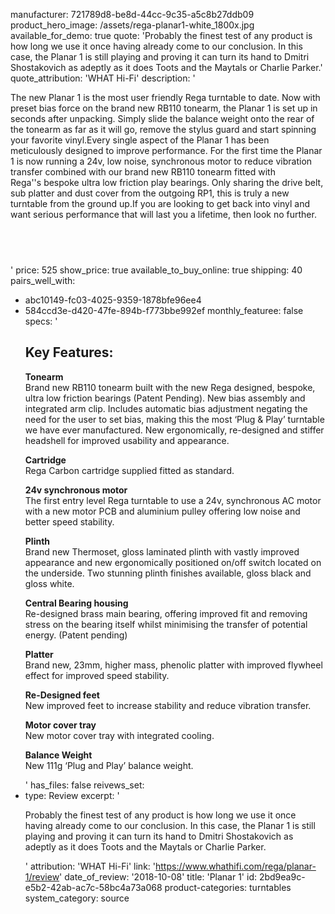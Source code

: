manufacturer: 721789d8-be8d-44cc-9c35-a5c8b27ddb09
product_hero_image: /assets/rega-planar1-white_1800x.jpg
available_for_demo: true
quote: 'Probably the finest test of any product is how long we use it once having already come to our conclusion. In this case, the Planar 1 is still playing and proving it can turn its hand to Dmitri Shostakovich as adeptly as it does Toots and the Maytals or Charlie Parker.'
quote_attribution: 'WHAT Hi-Fi'
description: '<p>The new Planar&nbsp;1 is the most user friendly Rega turntable to date. Now with preset bias force&nbsp;on the brand new RB110 tonearm, the Planar&nbsp;1 is set up in seconds after unpacking. Simply&nbsp;slide the balance weight onto the rear of the tonearm as far as it will go, remove the stylus guard and start spinning your favorite vinyl.Every single aspect of the Planar 1&nbsp;has been meticulously&nbsp;designed to improve performance. For the first time&nbsp;the Planar 1 is now running a 24v, low noise, synchronous&nbsp;motor to reduce vibration transfer&nbsp;combined with our brand new RB110 tonearm&nbsp;fitted with Rega''s&nbsp;bespoke ultra low friction play bearings. Only&nbsp;sharing the drive belt, sub platter and dust cover&nbsp;from&nbsp;the outgoing RP1, this is truly a new turntable from the ground up.If you are&nbsp;looking to get back into vinyl and want serious performance that will last you a&nbsp;lifetime, then look no&nbsp;further.</p><h2><br></h2>'
price: 525
show_price: true
available_to_buy_online: true
shipping: 40
pairs_well_with:
  - abc10149-fc03-4025-9359-1878bfe96ee4
  - 584ccd3e-d420-47fe-894b-f773bbe992ef
monthly_featuree: false
specs: '<h2><strong>Key Features:</strong></h2><p><strong>Tonearm</strong><br>Brand new RB110 tonearm built with the new Rega designed, bespoke, ultra low friction bearings&nbsp;(Patent Pending). New bias assembly&nbsp;and integrated arm clip. Includes automatic bias adjustment negating the need for the user to set bias, making this the most ‘Plug &amp; Play’&nbsp;turntable we have ever manufactured. New ergonomically, re-designed and stiffer headshell for improved usability and appearance.</p><p><strong>Cartridge</strong><br>Rega Carbon cartridge supplied fitted as standard.</p><p><strong>24v&nbsp;synchronous&nbsp;motor</strong><br>The first entry level Rega turntable to use a 24v, synchronous AC motor with a new motor PCB and aluminium pulley offering low noise and better speed stability.</p><p><strong>Plinth</strong><br>Brand new Thermoset, gloss laminated plinth with vastly improved appearance and new ergonomically positioned on/off switch located on the underside.&nbsp;Two stunning plinth finishes available, gloss black and gloss white.</p><p><strong>Central Bearing housing</strong><br>Re-designed brass main bearing, offering improved fit and removing stress on the bearing itself whilst minimising the transfer of potential energy. (Patent pending)</p><p><strong>Platter</strong><br>Brand new, 23mm, higher mass, phenolic platter with improved flywheel effect for improved speed stability.</p><p><strong>Re-Designed feet</strong><br>New improved feet to increase stability and reduce vibration transfer.</p><p><strong>Motor cover tray</strong><br>New motor cover tray with integrated cooling.</p><p><strong>Balance Weight</strong><br>New 111g ‘Plug and Play’ balance weight.</p>'
has_files: false
reivews_set:
  -
    type: Review
    excerpt: '<p>Probably the finest test of any product is how long we use it once having already come to our conclusion. In this case, the Planar 1 is still playing and proving it can turn its hand to Dmitri Shostakovich as adeptly as it does Toots and the Maytals or Charlie Parker.&nbsp;&nbsp;</p>'
    attribution: 'WHAT Hi-Fi'
    link: 'https://www.whathifi.com/rega/planar-1/review'
    date_of_review: '2018-10-08'
title: 'Planar 1'
id: 2bd9ea9c-e5b2-42ab-ac7c-58bc4a73a068
product-categories: turntables
system_category: source
